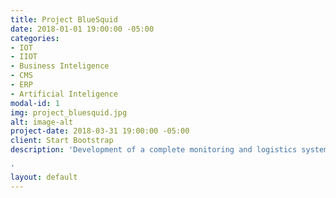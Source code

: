 ```yaml
---
title: Project BlueSquid
date: 2018-01-01 19:00:00 -05:00
categories:
- IOT
- IIOT
- Business Inteligence
- CMS
- ERP
- Artificial Inteligence
modal-id: 1
img: project_bluesquid.jpg
alt: image-alt
project-date: 2018-03-31 19:00:00 -05:00
client: Start Bootstrap
description: 'Development of a complete monitoring and logistics system, using the latest technology for all types of companies. http://www.mecatronica.pe/bluesquid

'
layout: default
---
```


